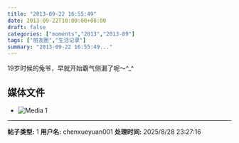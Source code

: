 ```yaml
---
title: "2013-09-22 16:55:49"
date: 2013-09-22T10:00:00+08:00
draft: false
categories: ["moments","2013","2013-09"]
tags: ["朋友圈","生活记录"]
summary: "2013-09-22 16:55:49..."
---
```


19岁时候的兔爷，早就开始霸气侧漏了呢〜^_^

## 媒体文件

- ![Media 1](/Moments/photos/2013-09-22/201309221655490.jpg)

---

**帖子类型:** 1
**用户名:** chenxueyuan001
**处理时间:** 2025/8/28 23:27:16